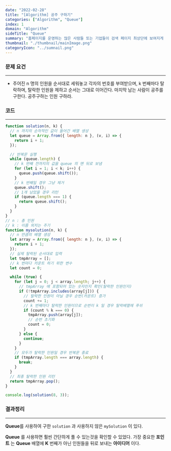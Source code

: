 ```yaml
---
date: "2022-02-28"
title: "[Algorithm] 공주 구하기"
categories: ["Algorithm", "Queue"]
index: 1
domain: "Algorithm"
sideTitle: "Queue"
summary: "홈페이지를 운영하는 많은 사람들 또는 기업들이 검색 페이지 최상단에 보여지게 하기 위해 어떤 최적화 작업을 하는지 알아보자."
thumbnail: "./thumbnail/mainImage.png"
categoryIcon: "../sumnail.png"
---
```


###  문제 요건

---

- 주어진 n 명의 인원을 순서대로 세워놓고 각자의 번호를 부여받으며, k 번째마다 탈락하며, 탈락한 인원을 제하고 순서는 그대로 이어간다. 마지막 남는 사람이 공주를 구한다. 공주구하는 인원 구하라.

###  코드

---

```javascript
function solution(n, k) {
  // n 까지의 순차적인 값이 들어간 배열 생성
  let queue = Array.from({ length: n }, (v, i) => {
    return i + 1;
  });

  // 반복문 실행
  while (queue.length) {
    // k 번째 전까지의 값을 queue 의 맨 뒤로 보냄
    for (let i = 1; i < k; i++) {
      queue.push(queue.shift());
    }
    // k 번째일 경우 그냥 제거
    queue.shift();
    // 1개 남았을 경우 리턴
    if (queue.length === 1) {
      return queue.shift();
    }
  }
}
// n : 총 인원
// k : 이름 외치는 주기
function mysolution(n, k) {
  // n 만큼의 배열 생성
  let array = Array.from({ length: n }, (v, i) => {
    return i + 1;
  });
  // 실제 탈락된 순서대로 입력
  let tmpArray = [];
  // k 번마다 카운트 하기 위한 변수
  let count = 0;

  while (true) {
    for (let j = 0; j < array.length; j++) {
      // tmpArray 에 포함되어 있는 숫자인지 확인(탈락한 인원인지)
      if (!tmpArray.includes(array[j])) {
        // 탈락한 인원이 아닐 경우 순번(카운트) 증가
        count += 1;
        // k 번째마다 탈락한 인원이므로 순번이 k 일 경우 탈락배열에 푸쉬
        if (count % k === 0) {
          tmpArray.push(array[j]);
          // 순번 초기화
          count = 0;
        }
      } else {
        continue;
      }
    }
    // 모두가 탈락한 인원일 경우 반복문 종료
    if (tmpArray.length === array.length) {
      break;
    }
  }
  // 최종 탈락한 인원 리턴
  return tmpArray.pop();
}

console.log(solution(8, 3));
```

###  결과정리

---

**Queue**를 사용하여 구한 `solution` 과 사용하지 않은 `mySolution` 이 있다.

**Queue** 를 사용하면 훨씬 간단하게 풀 수 있는것을 확인할 수 있었다.
가장 중요한 **포인트** 는 **Queue** 배열에 **K** 번째가 아닌 인원들을 뒤로 보내는 **아이디어** 이다.
